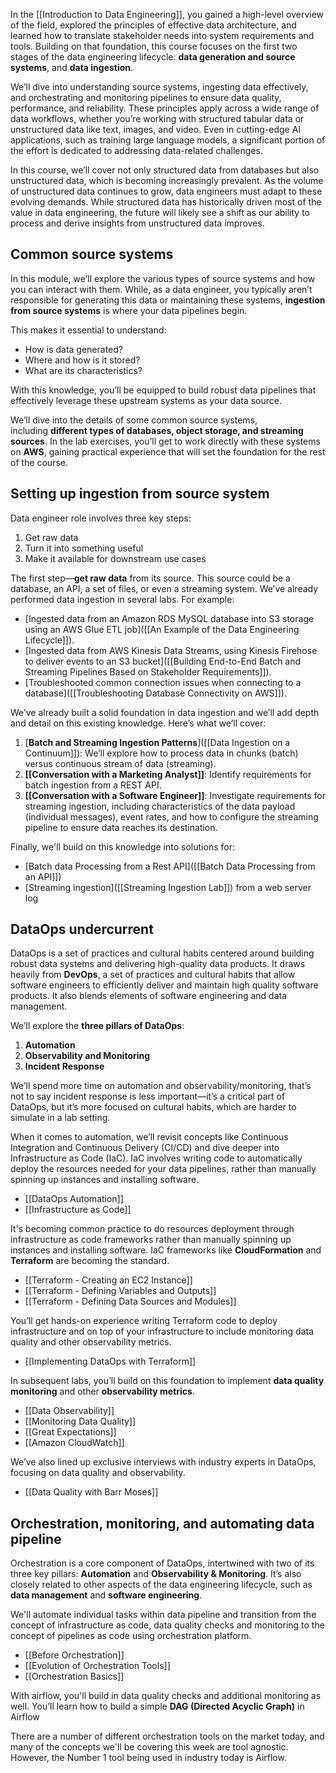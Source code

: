 In the [[Introduction to Data Engineering]], you gained a high-level overview of the field, explored the principles of effective data architecture, and learned how to translate stakeholder needs into system requirements and tools. Building on that foundation, this course focuses on the first two stages of the data engineering lifecycle: **data generation and source systems**, and **data ingestion**.

We’ll dive into understanding source systems, ingesting data effectively, and orchestrating and monitoring pipelines to ensure data quality, performance, and reliability. These principles apply across a wide range of data workflows, whether you’re working with structured tabular data or unstructured data like text, images, and video. Even in cutting-edge AI applications, such as training large language models, a significant portion of the effort is dedicated to addressing data-related challenges.

In this course, we’ll cover not only structured data from databases but also unstructured data, which is becoming increasingly prevalent. As the volume of unstructured data continues to grow, data engineers must adapt to these evolving demands. While structured data has historically driven most of the value in data engineering, the future will likely see a shift as our ability to process and derive insights from unstructured data improves.

## Common source systems

In this module, we’ll explore the various types of source systems and how you can interact with them. While, as a data engineer, you typically aren’t responsible for generating this data or maintaining these systems, **ingestion from source systems** is where your data pipelines begin.

This makes it essential to understand:

- How is data generated?
- Where and how is it stored?
- What are its characteristics?

With this knowledge, you’ll be equipped to build robust data pipelines that effectively leverage these upstream systems as your data source.

We’ll dive into the details of some common source systems, including **different types of databases, object storage, and streaming sources**. In the lab exercises, you’ll get to work directly with these systems on **AWS**, gaining practical experience that will set the foundation for the rest of the course.

## Setting up ingestion from source system

Data engineer role involves three key steps:

1. Get raw data
2. Turn it into something useful
3. Make it available for downstream use cases

The first step—**get raw data** from its source. This source could be a database, an API, a set of files, or even a streaming system. We’ve already performed data ingestion in several labs. For example: 

- [Ingested data from an Amazon RDS MySQL database into S3 storage using an AWS Glue ETL job]([[An Example of the Data Engineering Lifecycle]]).  
- [Ingested data from AWS Kinesis Data Streams, using Kinesis Firehose to deliver events to an S3 bucket]([[Building End-to-End Batch and Streaming Pipelines Based on Stakeholder Requirements]]).
- [Troubleshooted common connection issues when connecting to a database]([[Troubleshooting Database Connectivity on AWS]]).

We’ve already built a solid foundation in data ingestion and we’ll add depth and detail on this existing knowledge. Here’s what we’ll cover:

1. [**Batch and Streaming Ingestion Patterns**]([[Data Ingestion on a Continuum]]): We’ll explore how to process data in chunks (batch) versus continuous stream of data (streaming).  
2. **[[Conversation with a Marketing Analyst]]**: Identify requirements for batch ingestion from a REST API.  
3. **[[Conversation with a Software Engineer]]**: Investigate requirements for streaming ingestion, including characteristics of the data payload (individual messages), event rates, and how to configure the streaming pipeline to ensure data reaches its destination.  

Finally, we'll build on this knowledge into solutions for:

- [Batch data Processing from a Rest API]([[Batch Data Processing from an API]])
- [Streaming ingestion]([[Streaming Ingestion Lab]]) from a web server log

## DataOps undercurrent

DataOps is a set of practices and cultural habits centered around building robust data systems and delivering high-quality data products. It draws heavily from **DevOps**, a set of practices and cultural habits that allow software engineers to efficiently deliver and maintain high quality software products. It also blends elements of software engineering and data management. 

We’ll explore the **three pillars of DataOps**:  
1. **Automation**  
2. **Observability and Monitoring**  
3. **Incident Response**  

We’ll spend more time on automation and observability/monitoring, that’s not to say incident response is less important—it’s a critical part of DataOps, but it’s more focused on cultural habits, which are harder to simulate in a lab setting.

When it comes to automation, we’ll revisit concepts like Continuous Integration and Continuous Delivery (CI/CD) and dive deeper into Infrastructure as Code (IaC). IaC involves writing code to automatically deploy the resources needed for your data pipelines, rather than manually spinning up instances and installing software.

- [[DataOps Automation]]
- [[Infrastructure as Code]]

It's becoming common practice to do resources deployment through infrastructure as code frameworks rather than manually spinning up instances and installing software. IaC frameworks like **CloudFormation** and **Terraform** are becoming the standard. 

- [[Terraform - Creating an EC2 Instance]]
- [[Terraform - Defining Variables and Outputs]]
- [[Terraform - Defining Data Sources and Modules]]

You’ll get hands-on experience writing Terraform code to deploy infrastructure and on top of your infrastructure to include monitoring data quality and other observability metrics. 

- [[Implementing DataOps with Terraform]]

In subsequent labs, you’ll build on this foundation to implement **data quality monitoring** and other **observability metrics**.

- [[Data Observability]]
- [[Monitoring Data Quality]]
- [[Great Expectations]]
- [[Amazon CloudWatch]]

We’ve also lined up exclusive interviews with industry experts in DataOps, focusing on data quality and observability.

- [[Data Quality with Barr Moses]]

## Orchestration, monitoring, and automating data pipeline

Orchestration is a core component of DataOps, intertwined with two of its three key pillars: **Automation** and **Observability & Monitoring**. It’s also closely related to other aspects of the data engineering lifecycle, such as **data management** and **software engineering**.

We'll automate individual tasks within data pipeline and transition from the concept of infrastructure as code, data quality checks and monitoring to the concept of pipelines as code using orchestration platform. 

- [[Before Orchestration]]
- [[Evolution of Orchestration Tools]]
- [[Orchestration Basics]]

With airflow, you'll build in data quality checks and additional monitoring as well. You’ll learn how to build a simple **DAG (Directed Acyclic Graph)** in Airflow


There are a number of different orchestration tools on the market today, and many of the concepts we'll be covering this week are tool agnostic. However, the Number 1 tool being used in industry today is Airflow. 